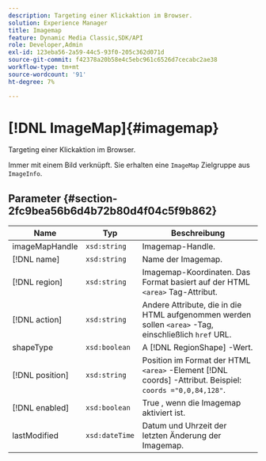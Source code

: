 ```yaml
---
description: Targeting einer Klickaktion im Browser.
solution: Experience Manager
title: Imagemap
feature: Dynamic Media Classic,SDK/API
role: Developer,Admin
exl-id: 123eba56-2a59-44c5-93f0-205c362d071d
source-git-commit: f42378a20b58e4c5ebc961c6526d7cecabc2ae38
workflow-type: tm+mt
source-wordcount: '91'
ht-degree: 7%

---
```


# [!DNL ImageMap]{#imagemap}

Targeting einer Klickaktion im Browser.

Immer mit einem Bild verknüpft. Sie erhalten eine `ImageMap` Zielgruppe aus `ImageInfo`.

## Parameter {#section-2fc9bea56b6d4b72b80d4f04c5f9b862}

| Name | Typ | Beschreibung |
|---|---|---|
| imageMapHandle | `xsd:string` | Imagemap-Handle. |
| [!DNL name] | `xsd:string` | Name der Imagemap. |
| [!DNL region] | `xsd:string` | Imagemap-Koordinaten. Das Format basiert auf der HTML `<area>` Tag-Attribut. |
| [!DNL action] | `xsd:string` | Andere Attribute, die in die HTML aufgenommen werden sollen `<area>` -Tag, einschließlich `href` URL. |
| shapeType | `xsd:boolean` | A [!DNL RegionShape] -Wert. |
| [!DNL position] | `xsd:string` | Position im Format der HTML `<area>` -Element [!DNL coords] -Attribut. Beispiel: `coords ="0,0,84,128"`. |
| [!DNL enabled] | `xsd:boolean` | True , wenn die Imagemap aktiviert ist. |
| lastModified | `xsd:dateTime` | Datum und Uhrzeit der letzten Änderung der Imagemap. |
